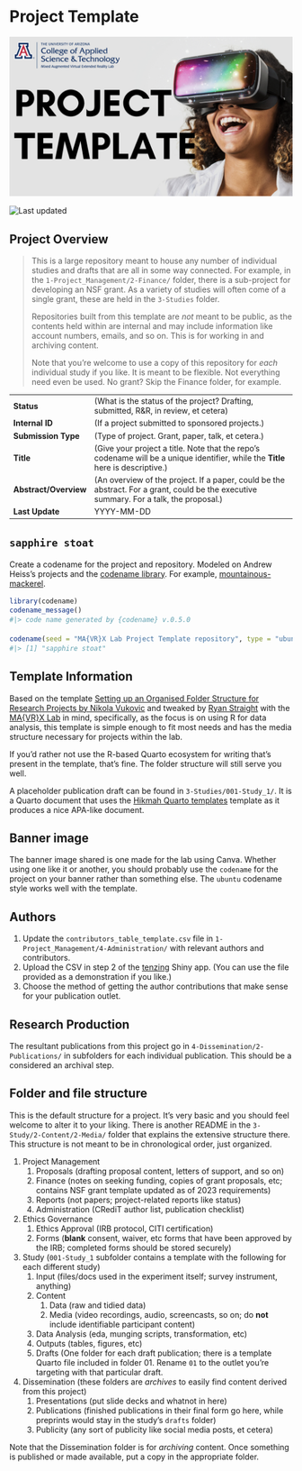 # Project Template

![](4-Dissemination/3-Publicity/banner.png)

![Last
updated](https://img.shields.io/github/last-commit/mavrxlab/project-template.png)

<!-- Only edit README.qmd, never README.md! Rendering README.qmd will produce README.md. Format: gfm stands for "Github-flavored markdown. -->

## Project Overview

> This is a large repository meant to house any number of individual
> studies and drafts that are all in some way connected. For example, in
> the `1-Project_Management/2-Finance/` folder, there is a sub-project
> for developing an NSF grant. As a variety of studies will often come
> of a single grant, these are held in the `3-Studies` folder.
>
> Repositories built from this template are *not* meant to be public, as
> the contents held within are internal and may include information like
> account numbers, emails, and so on. This is for working in and
> archiving content.
>
> Note that you’re welcome to use a copy of this repository for *each*
> individual study if you like. It is meant to be flexible. Not
> everything need even be used. No grant? Skip the Finance folder, for
> example.

|                       |                                                                                                                                         |
|-----------------------|-----------------------------------------------------------------------------------------------------------------------------------------|
| **Status**            | (What is the status of the project? Drafting, submitted, R&R, in review, et cetera)                                                     |
| **Internal ID**       | (If a project submitted to sponsored projects.)                                                                                         |
| **Submission Type**   | (Type of project. Grant, paper, talk, et cetera.)                                                                                       |
| **Title**             | (Give your project a title. Note that the repo’s codename will be a unique identifier, while the **Title** here is descriptive.)        |
| **Abstract/Overview** | (An overview of the project. If a paper, could be the abstract. For a grant, could be the executive summary. For a talk, the proposal.) |
| **Last Update**       | YYYY-MM-DD                                                                                                                              |

## `sapphire stoat`

Create a codename for the project and repository. Modeled on Andrew
Heiss’s projects and the [codename
library](http://svmiller.com/codename/). For example,
[mountainous-mackerel](https://github.com/andrewheiss/mountainous-mackerel#%EF%B8%8F-note-on-mountainous-mackerel-project-name).

``` r
library(codename)
codename_message()
#|> code name generated by {codename} v.0.5.0

codename(seed = "MA{VR}X Lab Project Template repository", type = "ubuntu")
#|> [1] "sapphire stoat"
```

<!-- 
# This chunk is informational only and can be removed after forking.
# It displays the _INFO.qmd file contents in the README.
-->

## Template Information

Based on the template [Setting up an Organised Folder Structure for
Research Projects by Nikola
Vukovic](http://www.nikola.me/folder_structure.html) and tweaked by
[Ryan Straight](https://github.com/ryanstraight) with the [MA{VR}X
Lab](https://mavrxlab.org) in mind, specifically, as the focus is on
using R for data analysis, this template is simple enough to fit most
needs and has the media structure necessary for projects within the lab.

If you’d rather not use the R-based Quarto ecosystem for writing that’s
present in the template, that’s fine. The folder structure will still
serve you well.

A placeholder publication draft can be found in
`3-Studies/001-Study_1/`. It is a Quarto document that uses the [Hikmah
Quarto templates](https://github.com/andrewheiss/hikmah-academic-quarto)
template as it produces a nice APA-like document.

## Banner image

The banner image shared is one made for the lab using Canva. Whether
using one like it or another, you should probably use the `codename` for
the project on your banner rather than something else. The `ubuntu`
codename style works well with the template.

## Authors

1.  Update the `contributors_table_template.csv` file in
    `1-Project_Management/4-Administration/` with relevant authors and
    contributors.
2.  Upload the CSV in step 2 of the
    [tenzing](https://rollercoaster.shinyapps.io/tenzing/) Shiny app.
    (You can use the file provided as a demonstration if you like.)
3.  Choose the method of getting the author contributions that make
    sense for your publication outlet.

## Research Production

The resultant publications from this project go in
`4-Dissemination/2-Publications/` in subfolders for each individual
publication. This should be a considered an archival step.

## Folder and file structure

This is the default structure for a project. It’s very basic and you
should feel welcome to alter it to your liking. There is another README
in the `3-Study/2-Content/2-Media/` folder that explains the extensive
structure there. This structure is not meant to be in chronological
order, just organized.

1.  Project Management
    1.  Proposals (drafting proposal content, letters of support, and so
        on)
    2.  Finance (notes on seeking funding, copies of grant proposals,
        etc; contains NSF grant template updated as of 2023
        requirements)
    3.  Reports (not papers; project-related reports like status)
    4.  Administration (CRediT author list, publication checklist)
2.  Ethics Governance
    1.  Ethics Approval (IRB protocol, CITI certification)
    2.  Forms (**blank** consent, waiver, etc forms that have been
        approved by the IRB; completed forms should be stored securely)
3.  Study (`001-Study_1` subfolder contains a template with the
    following for each different study)
    1.  Input (files/docs used in the experiment itself; survey
        instrument, anything)
    2.  Content
        1.  Data (raw and tidied data)
        2.  Media (video recordings, audio, screencasts, so on; do
            **not** include identifiable participant content)
    3.  Data Analysis (eda, munging scripts, transformation, etc)
    4.  Outputs (tables, figures, etc)
    5.  Drafts (One folder for each draft publication; there is a
        template Quarto file included in folder 01. Rename `01` to the
        outlet you’re targeting with that particular draft.
4.  Dissemination (these folders are *archives* to easily find content
    derived from this project)
    1.  Presentations (put slide decks and whatnot in here)
    2.  Publications (finished publications in their final form go here,
        while preprints would stay in the study’s `drafts` folder)
    3.  Publicity (any sort of publicity like social media posts, et
        cetera)

Note that the Dissemination folder is for *archiving* content. Once
something is published or made available, put a copy in the appropriate
folder.
